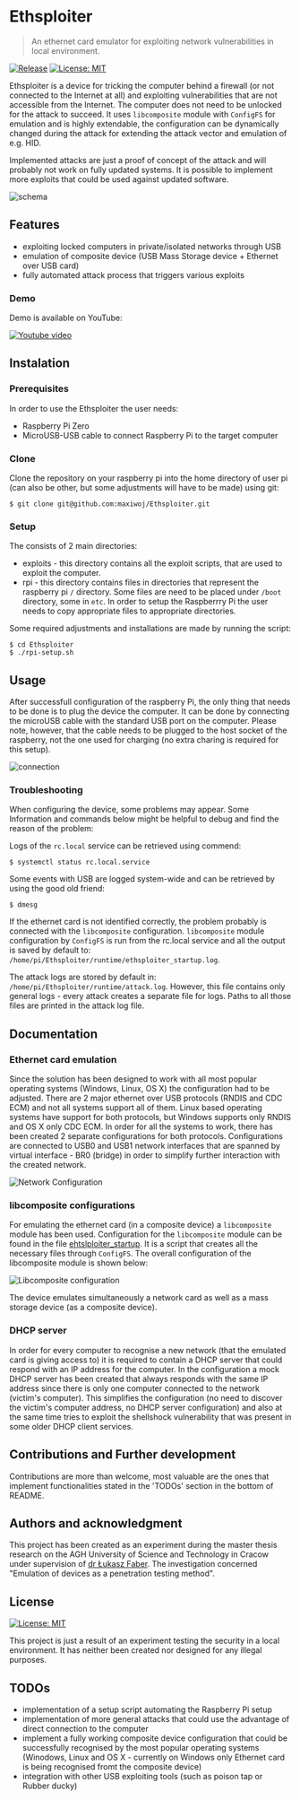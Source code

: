 # Ethsploiter

> An ethernet card emulator for exploiting network vulnerabilities in local environment.

[![Release](https://img.shields.io/github/release/maxiwoj/Ethsploiter.svg?style=flat-square)](https://github.com/maxiwoj/Ethsploiter/releases/latest) [![License: MIT](https://img.shields.io/badge/License-MIT-yellow.svg)](https://github.com/maxiwoj/Ethsploiter/blob/master/LICENSE)

Ethsploiter is a device for tricking the computer behind a firewall (or not connected to the Internet at all) and exploiting vulnerabilities that are not accessible from the Internet. The computer does not need to be unlocked for the attack to succeed. 
It uses `libcomposite` module with `ConfigFS` for emulation and is highly extendable, the configuration can be dynamically changed during the attack for extending the attack vector and emulation of e.g. HID. 

Implemented attacks are just a proof of concept of the attack and will probably not work on fully updated systems. It is possible to implement more exploits that could be used against updated software. 

![schema](https://raw.githubusercontent.com/maxiwoj/Ethsploiter/master/img/emulation_attack_schema.png)

## Features
- exploiting locked computers in private/isolated networks through USB
- emulation of composite device (USB Mass Storage device + Ethernet over USB card)
- fully automated attack process that triggers various exploits

### Demo
Demo is available on YouTube:

[![Youtube video](https://img.youtube.com/vi/Uiu7IylVNGs/0.jpg)](https://youtu.be/Ufcg1w15s0U)


## Instalation
### Prerequisites
In order to use the Ethsploiter the user needs:
- Raspberry Pi Zero
- MicroUSB-USB cable to connect Raspberry Pi to the target computer

### Clone
Clone the repository on your raspberry pi into the home directory of user pi (can also be other, but some adjustments will have to be made) using git:
```shell
$ git clone git@github.com:maxiwoj/Ethsploiter.git
```
### Setup
The consists of 2 main directories: 
- exploits - this directory contains all the exploit scripts, that are used to exploit the computer.
- rpi - this directory contains files in directories that represent the raspberry pi `/` directory. Some files are need to be placed under `/boot` directory, some in `etc`. In order to setup the Raspberrry Pi the user needs to copy appropriate files to appropriate directories. 

Some required adjustments and installations are made by running the script:

```shell
$ cd Ethsploiter
$ ./rpi-setup.sh
```

## Usage
After successfull configuration of the raspberry Pi, the only thing that needs to be done is to plug the device the computer. It can be done by connecting the microUSB cable with the standard USB port on the computer. Please note, however, that the cable needs to be plugged to the host socket of the raspberry, not the one used for charging (no extra charing is required for this setup).

![connection](https://raw.githubusercontent.com/maxiwoj/Ethsploiter/master/img/connection_schema.png)

### Troubleshooting
When configuring the device, some problems may appear. Some Information and commands below might be helpful to debug and find the reason of the problem:

Logs of the `rc.local` service can be retrieved using commend:
```shell 
$ systemctl status rc.local.service
```

Some events with USB are logged system-wide and can be retrieved by using the good old friend: 
```shell
$ dmesg
```

If the ethernet card is not identified correctly, the problem probably is connected with the `libcomposite` configuration. `libcomposite` module configuration by `ConfigFS` is run from the rc.local service and all the output is saved by default to:
`/home/pi/Ethsploiter/runtime/ethsploiter_startup.log`. 

The attack logs are stored by default in: `/home/pi/Ethsploiter/runtime/attack.log`. However, this file contains only general logs - every attack creates a separate file for logs. Paths to all those files are printed in the attack log file. 

## Documentation

### Ethernet card emulation
Since the solution has been designed to work with all most popular operating systems (Windows, Linux, OS X) the configuration had to be adjusted. There are 2 major ethernet over USB protocols (RNDIS and CDC ECM) and not all systems support all of them. Linux based operating systems have support for both protocols, but Windows supports only RNDIS and OS X only CDC ECM. In order for all the systems to work, there has been created 2 separate configurations for both protocols. Configurations are connected to USB0 and USB1 network interfaces that are spanned by virtual interface - BR0 (bridge) in order to simplify further interaction with the created network.

![Network Configuration](https://raw.githubusercontent.com/maxiwoj/Ethsploiter/master/img/network_configuration.png)

### libcomposite configurations
For emulating the ethernet card (in a composite device) a `libcomposite` module has been used. Configuration for the `libcomposite` module can be found in the file [ehtslploiter_startup](https://github.com/maxiwoj/Ethsploiter/blob/master/rpi/ethsploiter_startup.sh). It is a script that creates all the necessary files through `ConfigFS`. The overall configuration of the libcomposite module is shown below: 

![Libcomposite configuration](https://raw.githubusercontent.com/maxiwoj/Ethsploiter/master/img/libcomposite_configuration.png)

The device emulates simultaneously a network card as well as a mass storage device (as a composite device). 

### DHCP server
In order for every computer to recognise a new network (that the emulated card is giving access to) it is required to contain a DHCP server that could respond with an IP address for the computer. In the configuration a mock DHCP server has been created that always responds with the same IP address since there is only one computer connected to the network (victim's computer). This simplifies the configuration (no need to discover the victim's computer address, no DHCP server configuration) and also at the same time tries to exploit the shellshock vulnerability that was present in some older DHCP client services. 

## Contributions and Further development
Contributions are more than welcome, most valuable are the ones that implement functionalities stated in the 'TODOs' section in the bottom of README. 

## Authors and acknowledgment
This project has been created as an experiment during the master thesis research on the AGH University of Science and Technology in Cracow under supervision of [dr Łukasz Faber](https://github.com/Nnidyu). The investigation concerned "Emulation of devices as a penetration testing method".

## License
[![License: MIT](https://img.shields.io/badge/License-MIT-yellow.svg)](https://github.com/maxiwoj/Ethsploiter/blob/master/LICENSE)

This project is just a result of an experiment testing the security in a local environment. It has neither been created nor designed for any illegal purposes. 

## TODOs
- implementation of a setup script automating the Raspberry Pi setup
- implementation of more general attacks that could use the advantage of direct connection to the computer
- implement a fully working composite device configuration that could be successfully recognised by the most popular operating systems (Winodows, Linux and OS X - currently on Windows only Ethernet card is being recognised fromt the composite device)
- integration with other USB exploiting tools (such as poison tap or Rubber ducky)


